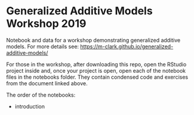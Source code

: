 # Generalized Additive Models Workshop 2019

Notebook and data for a workshop demonstrating generalized additive models.  For more details see: https://m-clark.github.io/generalized-additive-models/

For those in the workshop, after downloading this repo, open the RStudio project inside and, once your project is open, open each of the notebook files in the notebooks folder.  They contain condensed code and exercises from the document linked above.

The order of the notebooks:

- introduction
